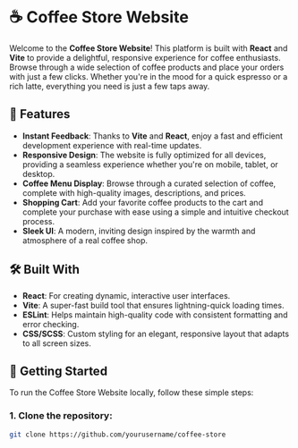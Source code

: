 # ☕ Coffee Store Website

Welcome to the **Coffee Store Website**! This platform is built with **React** and **Vite** to provide a delightful, responsive experience for coffee enthusiasts. Browse through a wide selection of coffee products and place your orders with just a few clicks. Whether you're in the mood for a quick espresso or a rich latte, everything you need is just a few taps away.

## 🌟 Features

- **Instant Feedback**: Thanks to **Vite** and **React**, enjoy a fast and efficient development experience with real-time updates.
- **Responsive Design**: The website is fully optimized for all devices, providing a seamless experience whether you're on mobile, tablet, or desktop.
- **Coffee Menu Display**: Browse through a curated selection of coffee, complete with high-quality images, descriptions, and prices.
- **Shopping Cart**: Add your favorite coffee products to the cart and complete your purchase with ease using a simple and intuitive checkout process.
- **Sleek UI**: A modern, inviting design inspired by the warmth and atmosphere of a real coffee shop.

## 🛠️ Built With

- **React**: For creating dynamic, interactive user interfaces.
- **Vite**: A super-fast build tool that ensures lightning-quick loading times.
- **ESLint**: Helps maintain high-quality code with consistent formatting and error checking.
- **CSS/SCSS**: Custom styling for an elegant, responsive layout that adapts to all screen sizes.

## 🏁 Getting Started

To run the Coffee Store Website locally, follow these simple steps:

### 1. Clone the repository:

```bash
git clone https://github.com/yourusername/coffee-store
